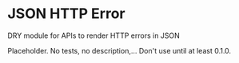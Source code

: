 # JSON HTTP Error
DRY module for APIs to render HTTP errors in JSON

Placeholder. No tests, no description,... Don't use until at least 0.1.0.
